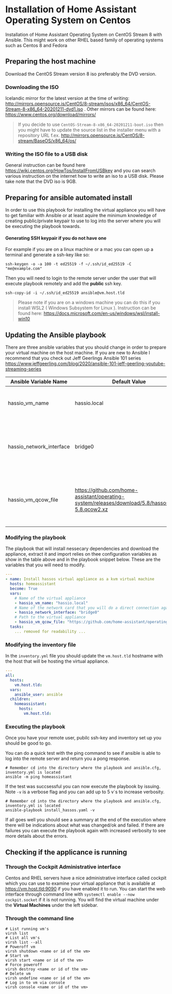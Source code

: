 # Installation of Home Assistant Operating System on Centos 

Installation of Home Assistant Operating System on CentOS Stream 8 with Ansible. This might work on other RHEL based family of operating systems such as Centos 8 and Fedora

## Preparing the host machine

Download the CentOS Stream version 8 iso preferably the DVD version. 

### Downloading the ISO

Icelandic mirror for the latest version at the time of writing: http://mirrors.opensource.is/CentOS/8-stream/isos/x86_64/CentOS-Stream-8-x86_64-20201211-dvd1.iso . Other mirrors can be found here: https://www.centos.org/download/mirrors/

> If you decide to use `CentOS-Stream-8-x86_64-20201211-boot.iso` then you might have to update the source list in the installer menu with a repository URL f.ex. http://mirrors.opensource.is/CentOS/8-stream/BaseOS/x86_64/os/



### Writing the ISO file to a USB disk

General instruction can be found here https://wiki.centos.org/HowTos/InstallFromUSBkey and you can search various instruction on the internet how to write an iso to a USB disk. Please take note that the DVD iso is 9GB.



## Preparing for ansible automated install

In order to use this playbook for installing the virtual appliance you will have to get familiar with Ansible or at least aquire the minimum knowledge of creating public/private keypair to use to log into the server where you will be executing the playbook towards. 



#### Generating SSH keypair if you do not have one

For example if you are on a linux machine or a mac you can open up a terminal and generate a ssh-key like so:

```SHELL
ssh-keygen -o -a 100 -t ed25519 -f ~/.ssh/id_ed25519 -C "me@example.com"
```

Then you will need to login to the remote server under the user that will execute playbook remotely and add the **public** ssh key.

```shell
ssh-copy-id -i ~/.ssh/id_ed25519 ansible@vm.host.tld
```



> Please note if you are on a windows machine you can do this if you install WSL2 ( Windows Subsystem for Linux ). Instruction can be found here: https://docs.microsoft.com/en-us/windows/wsl/install-win10



## Updating the Ansible playbook

There are three ansible variables that you should change in order to prepare your virtual machine on the host machine. If you are  new to Ansible I recommend that you check out Jeff Geerlings Ansible 101 series https://www.jeffgeerling.com/blog/2020/ansible-101-jeff-geerling-youtube-streaming-series



| Ansible Variable Name    | Default Value                                                | Comment                                                      |
| ------------------------ | ------------------------------------------------------------ | ------------------------------------------------------------ |
| hassio_vm_name           | hassio.local                                                 | This is the name used for the image file and the name displayed by libvirt in both cockpit and when using the `virsh` shell |
| hassio_network_interface | bridge0                                                      | Find the network card that has an ip on the same network that you will be exposing the virtual appliance. This can be found f.ex. with `ip a` command and looking through the list of interfaces and their corresponding ip addresses. |
| hassio_vm_qcow_file      | https://github.com/home-assistant/operating-system/releases/download/5.8/hassos_ova-5.8.qcow2.xz | Be sure to double check this what the current image is and update accordingly. The url can be obtained by visiting https://www.home-assistant.io/hassio/installation/ and copy the url for the `qcow2 `virtual appliance. |



### Modifying the playbook

The playbook that will install nessecary dependencies and download the appliance, extract it and import relies on thee configuration variables as show in the table above and in the playbook snippet below. These are the variables that you will need to modify.

```yaml
---
- name: Install hassos virtual appliance as a kvm virtual machine
  hosts: homeassistant
  become: True
  vars:
    # Name of the virtual appliance
    - hassio_vm_name: "hassio.local"
    # Name of the network card that you will do a direct connection against on the host machine.
    - hassio_network_interface: "bridge0"
    # Path to the virtual appliance 
    - hassio_vm_qcow_file: "https://github.com/home-assistant/operating-system/releases/download/5.8/hassos_ova-5.8.qcow2.xz"
  tasks:
  	... removed for readability ...
```



### Modifying the inventory file

In the `inventory.yml` file you should update the `vm.host.tld` hostname with the host that will be hosting the virtual appliance.

```yaml
---
all:
  hosts:
    vm.host.tld:
  vars:
    ansible_user: ansible
  children:
    homeassistant:
      hosts:
        vm.host.tld:
```



### Executing the playbook

Once you have your remote user, pubilc ssh-key and inventory set up you should be good to go. 



You can do a quick test with the ping command to see if ansible is able to log into the remote server and return you a pong response.

```shell
# Remember cd into the directory where the playbook and ansible.cfg, inventory.yml is located
ansible -m ping homeassistant 
```



If the test was succsessful you can now execute the playbook by issuing. Note `-v` is a verbose flag and you can add up to 5 v´s to increase verbosity. 

```shell
# Remember cd into the directory where the playbook and ansible.cfg, inventory.yml is located
ansible-playbook install_hassos.yaml -v 
```

If all goes well you should see a summary at the end of the execution where there will be indications about what was changed/ok and failed. If there are failures you can execute the playbook again with increased verbosity to see more details about the errors.



## Checking if the applicance is running

### Through the Cockpit Administrative interface

Centos and RHEL servers have a nice administrative interface called cockpit which you can use to examine your virtual appliance that is available at https://vm.host.tld:9090 if you have enabled it to run. You can start the web interface through command line with `systemctl enable --now cockpit.socket` if it is not running. You will find the virtual machine under the **Virtual Machines** under the left sidebar.

### Through the command line

```shell
# List running vm's
virsh list
# List all vm's 
virsh list --all
# Poweroff vm
virsh shutdown <name or id of the vm>
# Start vm
virsh start <name or id of the vm>
# Force poweroff 
virsh destroy <name or id of the vm>
# Delete vm
virsh undefine <name or id of the vm>
# Log in to vm via console
virsh console <name or id of the vm>
```



